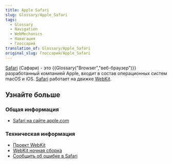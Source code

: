```yaml
---
title: Apple Safari
slug: Glossary/Apple_Safari
tags:
  - Glossary
  - Navigation
  - WebMechanics
  - Навигация
  - Глоссарий
translation_of: Glossary/Apple_Safari
original_slug: Глоссарий/Apple_Safari
---
```

[Safari](http://www.apple.com/safari/) (Сафари) - это {{Glossary("Browser","веб-браузер")}} разработанный компанией Apple, входит в состав операционных систем macOS и iOS. [Safari](http://www.apple.com/safari/) работает на движке [WebKit](http://www.webkit.org/).

## Узнайте больше

### Общая информация

- [Safari на сайте apple.com](http://www.apple.com/safari/)

### Техническая информация

- [Проект WebKit](http://www.webkit.org/)
- [WebKit ночная сборка](http://nightly.webkit.org/)
- [Сообщить об ошибке в Safari](https://bugs.webkit.org/)
